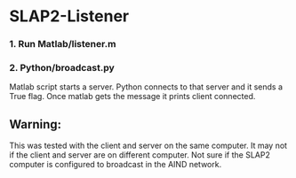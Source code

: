 # SLAP2-Listener
 
### 1. Run Matlab/listener.m
### 2. Python/broadcast.py

Matlab script starts a server. Python connects to that server and it sends a True flag. Once matlab gets the message it prints client connected. 

## Warning:
This was tested with the client and server on the same computer. It may not if the client and server are on different computer. Not sure if the SLAP2 computer is configured to broadcast in the AIND network. 